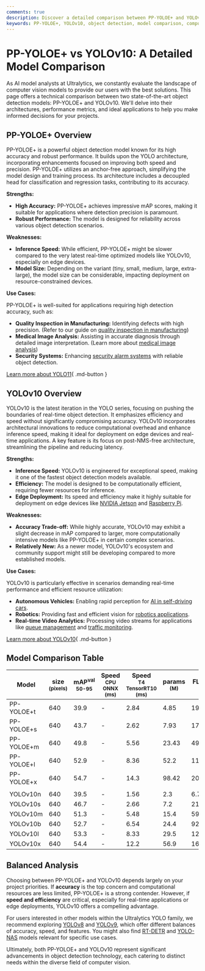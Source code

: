 ```yaml
---
comments: true
description: Discover a detailed comparison between PP-YOLOE+ and YOLOv10, featuring performance metrics, strengths, and ideal use cases for top object detection models.
keywords: PP-YOLOE+, YOLOv10, object detection, model comparison, computer vision, AI models, deep learning, inference speed, accuracy, edge deployment
---
```


# PP-YOLOE+ vs YOLOv10: A Detailed Model Comparison

As AI model analysts at Ultralytics, we constantly evaluate the landscape of computer vision models to provide our users with the best solutions. This page offers a technical comparison between two state-of-the-art object detection models: PP-YOLOE+ and YOLOv10. We'll delve into their architectures, performance metrics, and ideal applications to help you make informed decisions for your projects.

<script async src="https://cdn.jsdelivr.net/npm/chart.js@latest/dist/chart.min.js"></script>
<script defer src="../../javascript/benchmark.js"></script>

<canvas id="modelComparisonChart" width="1024" height="400" active-models='["PP-YOLOE+", "YOLOv10"]'></canvas>

## PP-YOLOE+ Overview

PP-YOLOE+ is a powerful object detection model known for its high accuracy and robust performance. It builds upon the YOLO architecture, incorporating enhancements focused on improving both speed and precision. PP-YOLOE+ utilizes an anchor-free approach, simplifying the model design and training process. Its architecture includes a decoupled head for classification and regression tasks, contributing to its accuracy.

**Strengths:**

- **High Accuracy:** PP-YOLOE+ achieves impressive mAP scores, making it suitable for applications where detection precision is paramount.
- **Robust Performance:** The model is designed for reliability across various object detection scenarios.

**Weaknesses:**

- **Inference Speed:** While efficient, PP-YOLOE+ might be slower compared to the very latest real-time optimized models like YOLOv10, especially on edge devices.
- **Model Size:** Depending on the variant (tiny, small, medium, large, extra-large), the model size can be considerable, impacting deployment on resource-constrained devices.

**Use Cases:**

PP-YOLOE+ is well-suited for applications requiring high detection accuracy, such as:

- **Quality Inspection in Manufacturing:** Identifying defects with high precision. (Refer to our guide on [quality inspection in manufacturing](https://www.ultralytics.com/blog/quality-inspection-in-manufacturing-traditional-vs-deep-learning-methods))
- **Medical Image Analysis:** Assisting in accurate diagnosis through detailed image interpretation. (Learn more about [medical image analysis](https://www.ultralytics.com/glossary/medical-image-analysis))
- **Security Systems:** Enhancing [security alarm systems](https://www.ultralytics.com/blog/security-alarm-system-projects-with-ultralytics-yolov8) with reliable object detection.

[Learn more about YOLO11](https://docs.ultralytics.com/models/yolo11/){ .md-button }

## YOLOv10 Overview

YOLOv10 is the latest iteration in the YOLO series, focusing on pushing the boundaries of real-time object detection. It emphasizes efficiency and speed without significantly compromising accuracy. YOLOv10 incorporates architectural innovations to reduce computational overhead and enhance inference speed, making it ideal for deployment on edge devices and real-time applications. A key feature is its focus on post-NMS-free architecture, streamlining the pipeline and reducing latency.

**Strengths:**

- **Inference Speed:** YOLOv10 is engineered for exceptional speed, making it one of the fastest object detection models available.
- **Efficiency:** The model is designed to be computationally efficient, requiring fewer resources for inference.
- **Edge Deployment:** Its speed and efficiency make it highly suitable for deployment on edge devices like [NVIDIA Jetson](https://docs.ultralytics.com/guides/nvidia-jetson/) and [Raspberry Pi](https://docs.ultralytics.com/guides/raspberry-pi/).

**Weaknesses:**

- **Accuracy Trade-off:** While highly accurate, YOLOv10 may exhibit a slight decrease in mAP compared to larger, more computationally intensive models like PP-YOLOE+ in certain complex scenarios.
- **Relatively New:** As a newer model, YOLOv10's ecosystem and community support might still be developing compared to more established models.

**Use Cases:**

YOLOv10 is particularly effective in scenarios demanding real-time performance and efficient resource utilization:

- **Autonomous Vehicles:** Enabling rapid perception for [AI in self-driving cars](https://www.ultralytics.com/solutions/ai-in-self-driving).
- **Robotics:** Providing fast and efficient vision for [robotics applications](https://www.ultralytics.com/glossary/robotics).
- **Real-time Video Analytics:** Processing video streams for applications like [queue management](https://docs.ultralytics.com/guides/queue-management/) and [traffic monitoring](https://www.ultralytics.com/blog/ai-in-traffic-management-from-congestion-to-coordination).

[Learn more about YOLOv10](https://docs.ultralytics.com/models/yolov10/){ .md-button }

## Model Comparison Table

| Model      | size<br><sup>(pixels) | mAP<sup>val<br>50-95 | Speed<br><sup>CPU ONNX<br>(ms) | Speed<br><sup>T4 TensorRT10<br>(ms) | params<br><sup>(M) | FLOPs<br><sup>(B) |
| ---------- | --------------------- | -------------------- | ------------------------------ | ----------------------------------- | ------------------ | ----------------- |
| PP-YOLOE+t | 640                   | 39.9                 | -                              | 2.84                                | 4.85               | 19.15             |
| PP-YOLOE+s | 640                   | 43.7                 | -                              | 2.62                                | 7.93               | 17.36             |
| PP-YOLOE+m | 640                   | 49.8                 | -                              | 5.56                                | 23.43              | 49.91             |
| PP-YOLOE+l | 640                   | 52.9                 | -                              | 8.36                                | 52.2               | 110.07            |
| PP-YOLOE+x | 640                   | 54.7                 | -                              | 14.3                                | 98.42              | 206.59            |
|            |                       |                      |                                |                                     |                    |                   |
| YOLOv10n   | 640                   | 39.5                 | -                              | 1.56                                | 2.3                | 6.7               |
| YOLOv10s   | 640                   | 46.7                 | -                              | 2.66                                | 7.2                | 21.6              |
| YOLOv10m   | 640                   | 51.3                 | -                              | 5.48                                | 15.4               | 59.1              |
| YOLOv10b   | 640                   | 52.7                 | -                              | 6.54                                | 24.4               | 92.0              |
| YOLOv10l   | 640                   | 53.3                 | -                              | 8.33                                | 29.5               | 120.3             |
| YOLOv10x   | 640                   | 54.4                 | -                              | 12.2                                | 56.9               | 160.4             |

## Balanced Analysis

Choosing between PP-YOLOE+ and YOLOv10 depends largely on your project priorities. If **accuracy** is the top concern and computational resources are less limited, PP-YOLOE+ is a strong contender. However, if **speed and efficiency** are critical, especially for real-time applications or edge deployments, YOLOv10 offers a compelling advantage.

For users interested in other models within the Ultralytics YOLO family, we recommend exploring [YOLOv8](https://docs.ultralytics.com/models/yolov8/) and [YOLOv9](https://docs.ultralytics.com/models/yolov9/), which offer different balances of accuracy, speed, and features. You might also find [RT-DETR](https://docs.ultralytics.com/models/rtdetr/) and [YOLO-NAS](https://docs.ultralytics.com/models/yolo-nas/) models relevant for specific use cases.

Ultimately, both PP-YOLOE+ and YOLOv10 represent significant advancements in object detection technology, each catering to distinct needs within the diverse field of computer vision.

